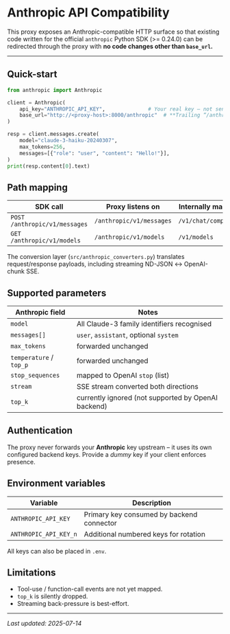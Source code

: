 # Anthropic API Compatibility

This proxy exposes an Anthropic-compatible HTTP surface so that existing code written for the official `anthropic` Python SDK (>= 0.24.0) can be redirected through the proxy with **no code changes other than `base_url`.**

---

## Quick-start

```python
from anthropic import Anthropic

client = Anthropic(
    api_key="ANTHROPIC_API_KEY",              # Your real key – not sent to the proxy
    base_url="http://<proxy-host>:8000/anthropic"  # **Trailing “/anthropic” is required!**
)

resp = client.messages.create(
    model="claude-3-haiku-20240307",
    max_tokens=256,
    messages=[{"role": "user", "content": "Hello!"}],
)
print(resp.content[0].text)
```

## Path mapping

| SDK call                             | Proxy listens on           | Internally mapped to |
|--------------------------------------|----------------------------|----------------------|
| `POST /anthropic/v1/messages`        | `/anthropic/v1/messages`   | `/v1/chat/completions` |
| `GET  /anthropic/v1/models`          | `/anthropic/v1/models`     | `/v1/models`          |

The conversion layer (`src/anthropic_converters.py`) translates request/response payloads, including streaming ND-JSON ↔ OpenAI-chunk SSE.

## Supported parameters

| Anthropic field      | Notes                                                      |
|----------------------|------------------------------------------------------------|
| `model`              | All Claude-3 family identifiers recognised                |
| `messages[]`         | `user`, `assistant`, optional `system`                    |
| `max_tokens`         | forwarded unchanged                                        |
| `temperature` / `top_p` | forwarded unchanged                                     |
| `stop_sequences`     | mapped to OpenAI `stop` (list)                            |
| `stream`             | SSE stream converted both directions                       |
| `top_k`              | currently ignored (not supported by OpenAI backend)        |

## Authentication

The proxy never forwards your **Anthropic** key upstream – it uses its own configured backend keys. Provide a *dummy* key if your client enforces presence.

## Environment variables

| Variable              | Description                              |
|-----------------------|------------------------------------------|
| `ANTHROPIC_API_KEY`   | Primary key consumed by backend connector|
| `ANTHROPIC_API_KEY_n` | Additional numbered keys for rotation    |

All keys can also be placed in `.env`.

## Limitations

* Tool-use / function-call events are not yet mapped.
* `top_k` is silently dropped.
* Streaming back-pressure is best-effort.

---

_Last updated: 2025-07-14_